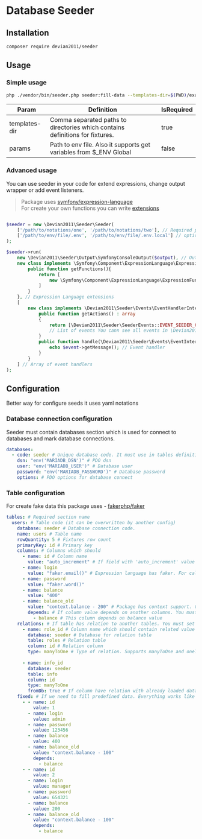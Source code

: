 # Database Seeder

## Installation

```bash
composer require devian2011/seeder
```

## Usage

### Simple usage

```bash
php ./vendor/bin/seeder.php seeder:fill-data --templates-dir=$(PWD)/examples --mode=predefined --params=$(PWD)/.env
```

| Param | Definition | IsRequired |
| ----- | ---------- | ---------- | 
| templates-dir | Comma separated paths to directories which contains definitions for fixtures.| true |
| params | Path to env file. Also it supports get variables from $_ENV Global | false | 

### Advanced usage

You can use seeder in your code for extend expressions, change output wrapper or add event listeners.

> Package uses [symfony/expression-language](https://symfony.com/doc/current/components/expression_language.html)  
> For create your own functions you can write [extensions](https://symfony.com/doc/current/components/expression_language/extending.html)



```php

$seeder = new \Devian2011\Seeder\Seeder(
    ['/path/to/notations/one', '/path/to/notations/two'], // Required param
    ['/path/to/env/file/.env', '/path/to/env/file/.env.local'] // optional param, it can be empty
);

$seeder->run(
    new \Devian2011\Seeder\Output\SymfonyConsoleOutput($output), // Output wrapper
    new class implements \Symfony\Component\ExpressionLanguage\ExpressionFunctionProviderInterface {
        public function getFunctions(){
            return [
                new \Symfony\Component\ExpressionLanguage\ExpressionFunction('plus', fn() -> return;, fn($ctx, $a , $b) -> return $a + $b)
            ]           
        }
    }, // Expression Language extensions
    [
        new class implements \Devian2011\Seeder\Events\EventHandlerInterface {
            public function getActions() : array 
            {
                return [\Devian2011\Seeder\SeederEvents::EVENT_SEEDER_CONFIG_LOADED] 
                // List of events You cann see all events in \Devian2011\Seeder\SeederEvents
            }
            public function handle(\Devian2011\Seeder\Events\EventInterface $event){
                echo $event->getMessage(); // Event handler
            }
        }
    ] // Array of event handlers
);
```

## Configuration

Better way for configure seeds it uses yaml notations

### Database connection configuration

Seeder must contain databases section which is used for connect to databases and mark database connections.

```yaml
databases:
  - code: seeder # Unique database code. It must use in tables definitions
    dsn: "env('MARIADB_DSN')" # PDO dsn
    user: "env('MARIADB_USER')" # Database user
    password: "env('MARIADB_PASSWORD')" # Database password
    options: # PDO options for database connect 
```

### Table configuration

For create fake data this package uses - [fakerphp/faker](https://fakerphp.github.io/)

```yaml
tables: # Required section name 
  users: # Table code (it can be overwritten by another config)
    database: seeder # Database connection code.
    name: users # Table name
    rowQuantity: 5 # Fixtures row count
    primaryKey: id # Primary key
    columns: # Columns which should
      - name: id # Column name
        value: "auto_increment" # If field with 'auto_increment' value it will not been filled
      - name: login
        value: "faker.email()" # Expression language has faker. For call faker functions you must write faker.METHOD(...$params)
      - name: password
        value: "faker.word()"
      - name: balance
        value: "400"
      - name: balance_old
        value: "context.balance - 200" # Package has context support. Context works with current row. For get column value for this row you must write context.column_name
        depends: # If column value depends on another columns. You must write **depends** section which have a list if dependant columns 
          - balance # This column depends on balance value
    relations: # If table has relation to another tables. You must set this block
      - name: role_id # Column name which should contain related value
        database: seeder # Database for relation table
        table: roles # Relation table
        column: id # Relation column
        type: manyToOne # Type of relation. Supports manyToOne and oneToOne relation
   
      - name: info_id
        database: seeder
        table: info
        column: id
        type: manyToOne
        fromDb: true # If column have relation with already loaded data. For it works, table with loaded data must have annotation
    fixed: # If we need to fill predefined data. Everything works like columns section 
      - - name: id
          value: 1
        - name: login
          value: admin
        - name: password
          value: 123456
        - name: balance
          value: 400
        - name: balance_old
          value: "context.balance - 100"
          depends:
            - balance
      - - name: id
          value: 2
        - name: login
          value: manager
        - name: password
          value: 654321
        - name: balance
          value: 200
        - name: balance_old
          value: "context.balance - 100"
          depends:
            - balance
```



